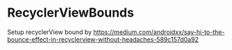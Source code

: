 # RecyclerViewBounds

Setup recyclerView bound by https://medium.com/androidxx/say-hi-to-the-bounce-effect-in-recyclerview-without-headaches-589c157d0a92
